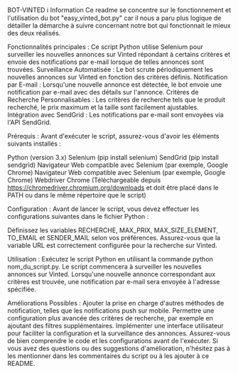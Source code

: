 BOT-VINTED
ℹ️ Information
Ce readme se concentre sur le fonctionnement et l'utilisation du bot "easy_vinted_bot.py" car il nous a paru plus logique de détailler la démarche à suivre concernant notre bot qui fonctionnait le mieux des deux réalisés.

Fonctionnalités principales :
Ce script Python utilise Selenium pour surveiller les nouvelles annonces sur Vinted répondant à certains critères et envoie des notifications par e-mail lorsque de telles annonces sont trouvées. Surveillance Automatisée : Le bot scrute périodiquement les nouvelles annonces sur Vinted en fonction des critères définis. Notification par E-mail : Lorsqu'une nouvelle annonce est détectée, le bot envoie une notification par e-mail avec des détails sur l'annonce. Critères de Recherche Personnalisables : Les critères de recherche tels que le produit recherché, le prix maximum et la taille sont facilement ajustables. Intégration avec SendGrid : Les notifications par e-mail sont envoyées via l'API SendGrid.

Prérequis :
Avant d'exécuter le script, assurez-vous d'avoir les éléments suivants installés :

Python (version 3.x) Selenium (pip install selenium) SendGrid (pip install sendgrid) Navigateur Web compatible avec Selenium (par exemple, Google Chrome) Navigateur Web compatible avec Selenium (par exemple, Google Chrome) Webdriver Chrome (Téléchargeable depuis https://chromedriver.chromium.org/downloads et doit être placé dans le PATH ou dans le même répertoire que le script)

Configuration :
Avant de lancer le script, vous devez effectuer les configurations suivantes dans le fichier Python :

Définissez les variables RECHERCHE, MAX_PRIX, MAX_SIZE_ELEMENT, TO_EMAIL et SENDER_MAIL selon vos préférences. Assurez-vous que la variable URL est correctement configurée pour la recherche sur Vinted.

Utilisation :
Exécutez le script Python en utilisant la commande python nom_du_script.py. Le script commencera à surveiller les nouvelles annonces sur Vinted. Lorsqu'une nouvelle annonce correspondant aux critères est trouvée, une notification par e-mail sera envoyée à l'adresse spécifiée.

Améliorations Possibles :
Ajouter la prise en charge d'autres méthodes de notification, telles que les notifications push sur mobile. Permettre une configuration plus avancée des critères de recherche, par exemple en ajoutant des filtres supplémentaires. Implémenter une interface utilisateur pour faciliter la configuration et la surveillance des annonces. Assurez-vous de bien comprendre le code et les configurations avant de l'exécuter. Si vous avez des questions ou des suggestions d'amélioration, n'hésitez pas à les mentionner dans les commentaires du script ou à les ajouter à ce README.
